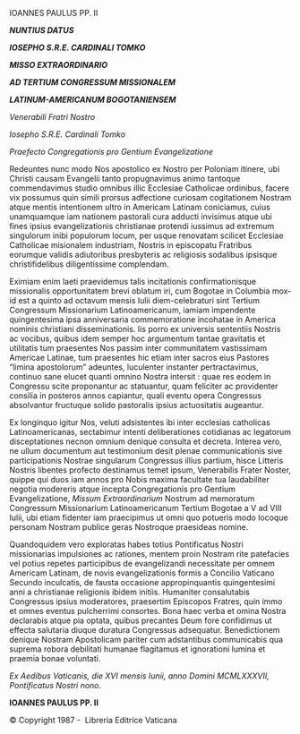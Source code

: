 IOANNES PAULUS PP. II

***NUNTIUS DATUS***

***IOSEPHO S.R.E. CARDINALI TOMKO***

***MISSO EXTRAORDINARIO***

***AD TERTIUM CONGRESSUM MISSIONALEM***

***LATINUM-AMERICANUM BOGOTANIENSEM***

*Venerabili Fratri Nostro*

*Iosepho S.R.E. Cardinali Tomko*

*Praefecto Congregationis pro Gentium Evangelizatione*

Redeuntes nunc modo Nos apostolico ex Nostro per Poloniam itinere, ubi Christi causam Evangelii tanto propugnavimus animo tantoque commendavimus studio omnibus illic Ecclesiae Catholicae ordinibus, facere vix possumus quin simili prorsus adfectione curiosam cogitationem Nostram atque mentis intentionem ultro in Americam Latinam coniciamus, cuius unamquamque iam nationem pastorali cura adducti invisimus atque ubi fines ipsius evangelizationis christianae protendi iussimus ad extremum singulorum inibi populorum locum, per usque renovatam scilicet Ecclesiae Catholicae misionalem industriam, Nostris in episcopatu Fratribus eorumque validis adiutoribus presbyteris ac religiosis sodalibus ipsisque christifidelibus diligentissime complendam.

Eximiam enim laeti praevidemus talis incitationis confirmationisque missionalis opportunitatem brevi oblatum iri, cum Bogotae in Columbia mox-id est a quinto ad octavum mensis Iulii diem-celebraturi sint Tertium Congressum Missionarium Latinoamericanum, iamiam impendente quingentesima ipsa anniversaria commemoratione incohatae in America nominis christiani disseminationis. Iis porro ex universis sententiis Nostris ac vocibus, quibus idem semper hoc argumentum tantae gravitatis et utilitatis tum praesentes Nos passim inter communitatem vastissimam Americae Latinae, tum praesentes hic etiam inter sacros eius Pastores “limina apostolorum” adeuntes, luculenter instanter pertractavimus, continuo sane elucet quanti omnino Nostra intersit : quae res eodem in Congressu scite proponantur ac statuantur, quam feliciter ac providenter consilia in posteros annos capiantur, quali eventu opera Congressus absolvantur fructuque solido pastoralis ipsius actuositatis augeantur.

Ex longinquo igitur Nos, veluti adsistentes ibi inter ecclesias catholicas Latinoamericanas, sectabimur intenti deliberationes cotidianas ac legatorum disceptationes necnon omnium denique consulta et decreta. Interea vero, ne ullum documentum aut testimonium desit plenae communicationis sive participationis Nostrae singularum Congressus illius partium, hisce Litteris Nostris libentes profecto destinamus temet ipsum, Venerabilis Frater Noster, quippe qui duos iam annos pro Nobis maxima facultate tua laudabiliter negotia modereris atque incepta Congregationis pro Gentium Evangelizatione, *Missum Extraordinarium* Nostrum ad memoratum Congressum Missionarium Latinoamericanum Tertium Bogotae a V ad VIII Iulii, ubi etiam fidenter iam praecipimus ut omni quo potueris modo locoque personam Nostram publice geras Nostroque praesideas nomine.

Quandoquidem vero exploratas habes totius Pontificatus Nostri missionarias impulsiones ac rationes, mentem proin Nostram rite patefacies vel potius repetes participibus de evangelizandi necessitate per omnem Americam Latinam, de novis evangelizationis formis a Concilio Vaticano Secundo inculcatis, de fausta occasione appropinquantis quingentesimi anni a christianae religionis ibidem initiis. Humaniter consalutabis Congressus ipsius moderatores, praesertim Episcopos Fratres, quin immo et omnes eventus pulcherrimi consortes. Bona haec verba et omina Nostra declarabis atque pia optata, quibus precantes Deum fore confidimus ut effecta salutaria diuque duratura Congressus adsequatur. Benedictionem denique Nostram Apostolicam pariter cum adstantibus communicabis qua suprema robora debilitati humanae flagitamus et ignorationi lumina et praemia bonae voluntati.

*Ex Aedibus Vaticanis, die XVI mensis Iunii, anno Domini MCMLXXXVII, Pontificatus Nostri nono*.

**IOANNES PAULUS PP. II**

© Copyright 1987 -  Libreria Editrice Vaticana